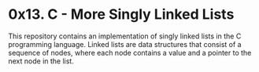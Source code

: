 # 0x13. C - More Singly Linked Lists

This repository contains an implementation of singly linked lists in the C programming language. Linked lists are data structures that consist of a sequence of nodes, where each node contains a value and a pointer to the next node in the list.
